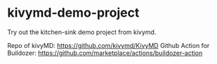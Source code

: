 # kivymd-demo-project
Try out the kitchen-sink demo project from kivymd.

Repo of kivyMD: https://github.com/kivymd/KivyMD
Github Action for Buildozer: https://github.com/marketplace/actions/buildozer-action
